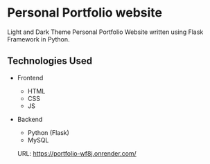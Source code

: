 # Personal Portfolio website

Light and Dark Theme Personal Portfolio Website written using Flask Framework in Python.

## Technologies Used
- Frontend
    - HTML
    - CSS
    - JS

- Backend
    - Python (Flask)
    - MySQL

  URL: https://portfolio-wf8j.onrender.com/